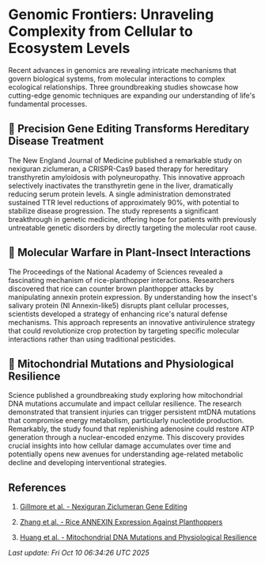 # Genomic Frontiers: Unraveling Complexity from Cellular to Ecosystem Levels

Recent advances in genomics are revealing intricate mechanisms that govern biological systems, from molecular interactions to complex ecological relationships. Three groundbreaking studies showcase how cutting-edge genomic techniques are expanding our understanding of life's fundamental processes.

## 🧬 Precision Gene Editing Transforms Hereditary Disease Treatment

The New England Journal of Medicine published a remarkable study on nexiguran ziclumeran, a CRISPR-Cas9 based therapy for hereditary transthyretin amyloidosis with polyneuropathy. This innovative approach selectively inactivates the transthyretin gene in the liver, dramatically reducing serum protein levels. A single administration demonstrated sustained TTR level reductions of approximately 90%, with potential to stabilize disease progression. The study represents a significant breakthrough in genetic medicine, offering hope for patients with previously untreatable genetic disorders by directly targeting the molecular root cause.

## 🌱 Molecular Warfare in Plant-Insect Interactions

The Proceedings of the National Academy of Sciences revealed a fascinating mechanism of rice-planthopper interactions. Researchers discovered that rice can counter brown planthopper attacks by manipulating annexin protein expression. By understanding how the insect's salivary protein (Nl Annexin-like5) disrupts plant cellular processes, scientists developed a strategy of enhancing rice's natural defense mechanisms. This approach represents an innovative antivirulence strategy that could revolutionize crop protection by targeting specific molecular interactions rather than using traditional pesticides.

## 🔬 Mitochondrial Mutations and Physiological Resilience

Science published a groundbreaking study exploring how mitochondrial DNA mutations accumulate and impact cellular resilience. The research demonstrated that transient injuries can trigger persistent mtDNA mutations that compromise energy metabolism, particularly nucleotide production. Remarkably, the study found that replenishing adenosine could restore ATP generation through a nuclear-encoded enzyme. This discovery provides crucial insights into how cellular damage accumulates over time and potentially opens new avenues for understanding age-related metabolic decline and developing interventional strategies.

## References

1. [Gillmore et al. - Nexiguran Ziclumeran Gene Editing](https://pubmed.ncbi.nlm.nih.gov/41002250/)

2. [Zhang et al. - Rice ANNEXIN Expression Against Planthoppers](https://pubmed.ncbi.nlm.nih.gov/41066107/)

3. [Huang et al. - Mitochondrial DNA Mutations and Physiological Resilience](https://pubmed.ncbi.nlm.nih.gov/40906782/)

*Last update: Fri Oct 10 06:34:26 UTC 2025*
